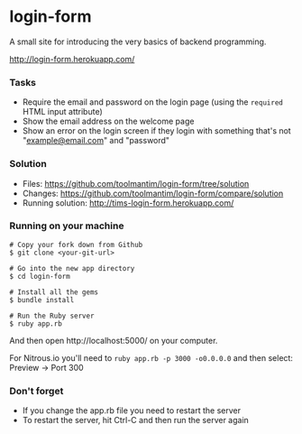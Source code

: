 login-form
==========

A small site for introducing the very basics of backend programming.

http://login-form.herokuapp.com/

### Tasks

* Require the email and password on the login page (using the `required` HTML input attribute)
* Show the email address on the welcome page
* Show an error on the login screen if they login with something that's not "example@email.com" and "password"

### Solution

* Files: https://github.com/toolmantim/login-form/tree/solution
* Changes: https://github.com/toolmantim/login-form/compare/solution
* Running solution: http://tims-login-form.herokuapp.com/

### Running on your machine

```
# Copy your fork down from Github
$ git clone <your-git-url>

# Go into the new app directory
$ cd login-form

# Install all the gems
$ bundle install

# Run the Ruby server
$ ruby app.rb
```

And then open http://localhost:5000/ on your computer.

For Nitrous.io you'll need to `ruby app.rb -p 3000 -o0.0.0.0` and then select: Preview → Port 300

### Don't forget

* If you change the app.rb file you need to restart the server
* To restart the server, hit Ctrl-C and then run the server again
